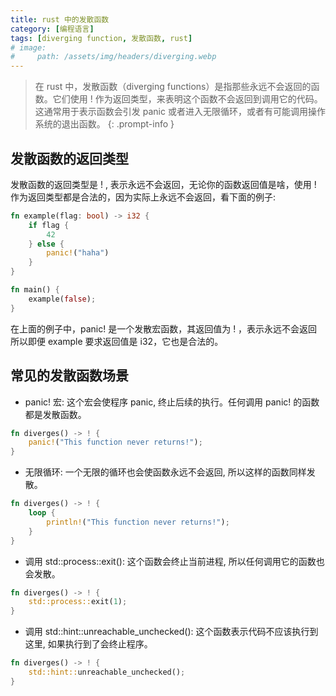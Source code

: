```yaml
---
title: rust 中的发散函数
category: [编程语言]
tags: [diverging function, 发散函数, rust]
# image:
#     path: /assets/img/headers/diverging.webp
---
```


> 在 rust 中，发散函数（diverging functions）是指那些永远不会返回的函数。它们使用 ! 作为返回类型，来表明这个函数不会返回到调用它的代码。这通常用于表示函数会引发 panic 或者进入无限循环，或者有可能调用操作系统的退出函数。
{: .prompt-info }

## 发散函数的返回类型

发散函数的返回类型是 ! , 表示永远不会返回，无论你的函数返回值是啥，使用 ! 作为返回类型都是合法的，因为实际上永远不会返回，看下面的例子:

```rust
fn example(flag: bool) -> i32 {
    if flag {
        42
    } else {
        panic!("haha")
    }
}

fn main() {
    example(false);
}
```

在上面的例子中，panic! 是一个发散宏函数，其返回值为 ! ，表示永远不会返回所以即便 example 要求返回值是 i32，它也是合法的。

## 常见的发散函数场景
+ panic! 宏:
这个宏会使程序 panic, 终止后续的执行。任何调用 panic! 的函数都是发散函数。

```rust
fn diverges() -> ! {
    panic!("This function never returns!");
}
```

+ 无限循环:
一个无限的循环也会使函数永远不会返回, 所以这样的函数同样发散。

```rust
fn diverges() -> ! {
    loop {
        println!("This function never returns!");
    }
}
```

+ 调用 std::process::exit():
这个函数会终止当前进程, 所以任何调用它的函数也会发散。

```rust
fn diverges() -> ! {
    std::process::exit(1);
}
```

+ 调用 std::hint::unreachable_unchecked():
这个函数表示代码不应该执行到这里, 如果执行到了会终止程序。

```rust
fn diverges() -> ! {
    std::hint::unreachable_unchecked();
}
```


